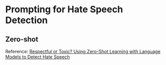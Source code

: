 # Prompting for Hate Speech Detection
## Zero-shot 
Reference: [Respectful or Toxic? Using Zero-Shot Learning with Language Models to Detect Hate Speech](https://github.com/MilaNLProc/prompting_hate_speech)

